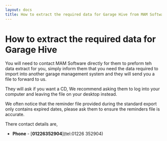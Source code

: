 ```yaml
---
layout: docs
title: How to extract the required data for Garage Hive from MAM Software.
---
```


#   How to extract the required data for Garage Hive

You will need to contact MAM Software directly for them to preform teh data extract for you, simply inform them that you need the data required to import into another garage management system and they will send you a file to forward to us.

They will ask if you want a CD, We recommend asking them to log into your computer and leaving the file on your desktop instead.

We often notice that the reminder file provided during the standard export only contains expired dates, please ask them to ensure the reminders file is accurate.

There contact details are,

* **Phone** - [**01226352904**](tel:01226 352904)
